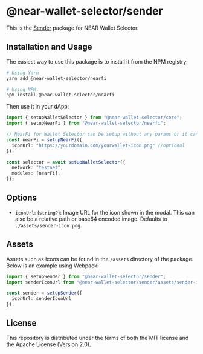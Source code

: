 # @near-wallet-selector/sender

This is the [Sender](https://chrome.google.com/webstore/detail/sender-wallet/epapihdplajcdnnkdeiahlgigofloibg) package for NEAR Wallet Selector.

## Installation and Usage

The easiest way to use this package is to install it from the NPM registry:

```bash
# Using Yarn
yarn add @near-wallet-selector/nearfi

# Using NPM.
npm install @near-wallet-selector/nearfi
```

Then use it in your dApp:

```ts
import { setupWalletSelector } from "@near-wallet-selector/core";
import { setupNearFi } from "@near-wallet-selector/nearfi";

// NearFi for Wallet Selector can be setup without any params or it can take one optional param.
const nearFi = setupNearFi({
  iconUrl: "https://yourdomain.com/yourwallet-icon.png" //optional
});

const selector = await setupWalletSelector({
  network: "testnet",
  modules: [nearFi],
});
```

## Options

- `iconUrl`: (`string?`): Image URL for the icon shown in the modal. This can also be a relative path or base64 encoded image. Defaults to `./assets/sender-icon.png`.

## Assets

Assets such as icons can be found in the `/assets` directory of the package. Below is an example using Webpack:

```ts
import { setupSender } from "@near-wallet-selector/sender";
import senderIconUrl from "@near-wallet-selector/sender/assets/sender-icon.png";

const sender = setupSender({
  iconUrl: senderIconUrl
});
```

## License

This repository is distributed under the terms of both the MIT license and the Apache License (Version 2.0).
